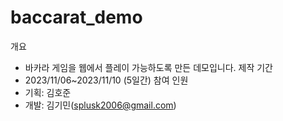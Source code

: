 # baccarat_demo
개요
- 바카라 게임을 웹에서 플레이 가능하도록 만든 데모입니다.
제작 기간
- 2023/11/06~2023/11/10 (5일간)
참여 인원
 - 기획: 김호준
 - 개발: 김기민(splusk2006@gmail.com)
